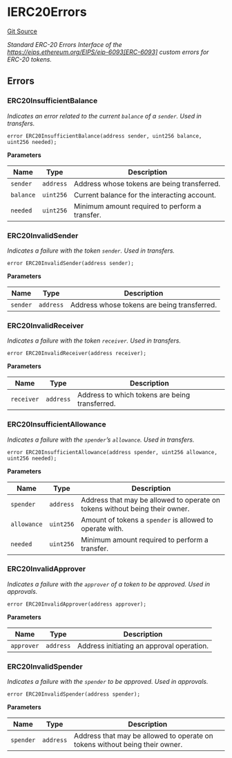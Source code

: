 # IERC20Errors
[Git Source](https://github.com//Team3dVidyaGames/Contracts/blob/e7abd099c8ff67c53a32c1d0c029bd31930c8a9c/src/contracts/flattened/flattened_TCGInventory.sol)

*Standard ERC-20 Errors
Interface of the https://eips.ethereum.org/EIPS/eip-6093[ERC-6093] custom errors for ERC-20 tokens.*


## Errors
### ERC20InsufficientBalance
*Indicates an error related to the current `balance` of a `sender`. Used in transfers.*


```solidity
error ERC20InsufficientBalance(address sender, uint256 balance, uint256 needed);
```

**Parameters**

|Name|Type|Description|
|----|----|-----------|
|`sender`|`address`|Address whose tokens are being transferred.|
|`balance`|`uint256`|Current balance for the interacting account.|
|`needed`|`uint256`|Minimum amount required to perform a transfer.|

### ERC20InvalidSender
*Indicates a failure with the token `sender`. Used in transfers.*


```solidity
error ERC20InvalidSender(address sender);
```

**Parameters**

|Name|Type|Description|
|----|----|-----------|
|`sender`|`address`|Address whose tokens are being transferred.|

### ERC20InvalidReceiver
*Indicates a failure with the token `receiver`. Used in transfers.*


```solidity
error ERC20InvalidReceiver(address receiver);
```

**Parameters**

|Name|Type|Description|
|----|----|-----------|
|`receiver`|`address`|Address to which tokens are being transferred.|

### ERC20InsufficientAllowance
*Indicates a failure with the `spender`’s `allowance`. Used in transfers.*


```solidity
error ERC20InsufficientAllowance(address spender, uint256 allowance, uint256 needed);
```

**Parameters**

|Name|Type|Description|
|----|----|-----------|
|`spender`|`address`|Address that may be allowed to operate on tokens without being their owner.|
|`allowance`|`uint256`|Amount of tokens a `spender` is allowed to operate with.|
|`needed`|`uint256`|Minimum amount required to perform a transfer.|

### ERC20InvalidApprover
*Indicates a failure with the `approver` of a token to be approved. Used in approvals.*


```solidity
error ERC20InvalidApprover(address approver);
```

**Parameters**

|Name|Type|Description|
|----|----|-----------|
|`approver`|`address`|Address initiating an approval operation.|

### ERC20InvalidSpender
*Indicates a failure with the `spender` to be approved. Used in approvals.*


```solidity
error ERC20InvalidSpender(address spender);
```

**Parameters**

|Name|Type|Description|
|----|----|-----------|
|`spender`|`address`|Address that may be allowed to operate on tokens without being their owner.|

